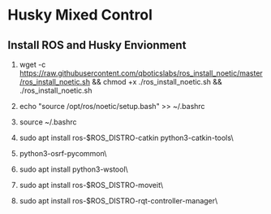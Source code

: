# Husky Mixed Control

## Install ROS and Husky Envionment
1. wget -c https://raw.githubusercontent.com/qboticslabs/ros_install_noetic/master/ros_install_noetic.sh && chmod +x ./ros_install_noetic.sh && ./ros_install_noetic.sh
 
2. echo "source /opt/ros/noetic/setup.bash" >> ~/.bashrc 
3. source ~/.bashrc
 
4. sudo apt install ros-$ROS_DISTRO-catkin python3-catkin-tools\
5. python3-osrf-pycommon\
6. sudo apt install python3-wstool\
7. sudo apt install ros-$ROS_DISTRO-moveit\
8. sudo apt install ros-$ROS_DISTRO-rqt-controller-manager\


